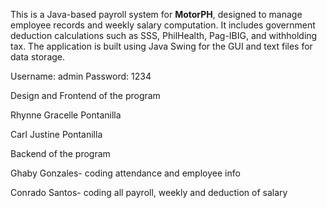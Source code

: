 This is a Java-based payroll system for **MotorPH**, designed to manage employee records and weekly salary computation. 
It includes government deduction calculations such as SSS, PhilHealth, Pag-IBIG, and withholding tax. The application is built using Java Swing for the GUI and text files for data storage.

Username: admin
Password: 1234

Design and Frontend of the program

Rhynne Gracelle Pontanilla

Carl Justine Pontanilla

Backend of the program

Ghaby Gonzales- coding attendance and employee info

Conrado Santos- coding all payroll, weekly and deduction of salary
